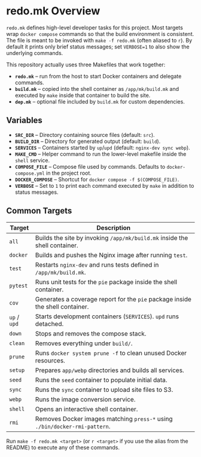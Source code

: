 # redo.mk Overview

`redo.mk` defines high-level developer tasks for this project. Most targets wrap
`docker compose` commands so that the build environment is consistent. The file
is meant to be invoked with `make -f redo.mk` (often aliased to `r`). By default
it prints only brief status messages; set `VERBOSE=1` to also show the
underlying commands.

This repository actually uses three Makefiles that work together:

- **`redo.mk`** – run from the host to start Docker containers and delegate
  commands.
- **`build.mk`** – copied into the shell container as `/app/mk/build.mk` and
  executed by `make` inside that container to build the site.
- **`dep.mk`** – optional file included by `build.mk` for custom dependencies.

## Variables

- **`SRC_DIR`** – Directory containing source files (default: `src`).
- **`BUILD_DIR`** – Directory for generated output (default: `build`).
- **`SERVICES`** – Containers started by `up`/`upd` (default: `nginx-dev sync webp`).
- **`MAKE_CMD`** – Helper command to run the lower-level makefile inside the `shell` service.
- **`COMPOSE_FILE`** – Compose file used by commands. Defaults to `docker-compose.yml` in the project root.
- **`DOCKER_COMPOSE`** – Shortcut for `docker compose -f $(COMPOSE_FILE)`.
- **`VERBOSE`** – Set to `1` to print each command executed by `make` in addition to status messages.

## Common Targets

| Target | Description |
| ------ | ----------- |
| `all`  | Builds the site by invoking `/app/mk/build.mk` inside the shell container. |
| `docker` | Builds and pushes the Nginx image after running `test`. |
| `test` | Restarts `nginx-dev` and runs tests defined in `/app/mk/build.mk`. |
| `pytest` | Runs unit tests for the `pie` package inside the shell container. |
| `cov` | Generates a coverage report for the `pie` package inside the shell container. |
| `up` / `upd` | Starts development containers (`SERVICES`). `upd` runs detached. |
| `down` | Stops and removes the compose stack. |
| `clean` | Removes everything under `build/`. |
| `prune` | Runs `docker system prune -f` to clean unused Docker resources. |
| `setup` | Prepares `app/webp` directories and builds all services. |
| `seed` | Runs the `seed` container to populate initial data. |
| `sync` | Runs the `sync` container to upload site files to S3. |
| `webp` | Runs the image conversion service. |
| `shell` | Opens an interactive shell container. |
| `rmi` | Removes Docker images matching `press-*` using `./bin/docker-rmi-pattern`. |

Run `make -f redo.mk <target>` (or `r <target>` if you use the alias from the README) to execute any of these commands.

